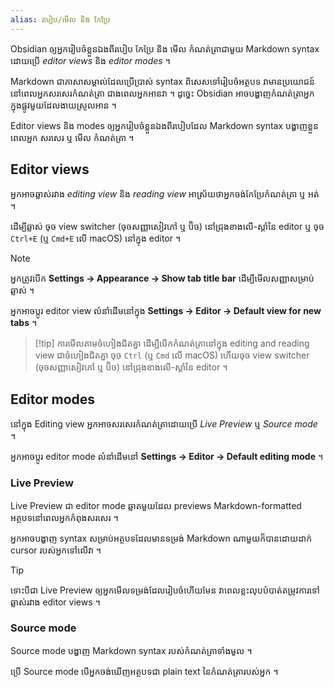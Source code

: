 ```yaml
---
alias: របៀប/មើល និង​ កែប្រែ
---
```


Obsidian ឲ្យអ្នករៀបចំខ្លួនឯងពីរបៀប កែប្រែ និង មើល កំណត់ត្រាជាមួយ Markdown syntax ដោយប្រើ _editor views_ និង _editor modes_ ។

Markdown ជាភាសាសម្គាល់ដែលប្រើប្រាស់ syntax ពិសេសទៅរៀបចំអត្ថបទ វាមានប្រយោជន៍នៅពេលអ្នកសរសេរកំណត់ត្រា ជាងពេលអ្នកអានវា ។ ដូច្នេះ Obsidian អាចបង្ហាញកំណត់ត្រាអ្នកក្នុងផ្លូវមួយដែលងាយស្រួលអាន ។

Editor views និង modes ឲ្យអ្នករៀបចំខ្លួនឯងពីរបៀបដែល Markdown syntax បង្ហាញខ្លួនពេលអ្នក សរសេរ ឬ មើល កំណត់ត្រា ។

## Editor views

អ្នកអាចឆ្លាស់រវាង _editing view_ និង _reading view_ អាស្រ័យថាអ្នកចង់កែប្រែកំណត់ត្រា ឬ អត់ ។

ដើម្បីឆ្លាស់ ចុច view switcher (ចុចសញ្ញាសៀវភៅ ឬ ប៊ិច) នៅជ្រុងខាងលើ-ស្តាំនៃ editor ឬ ចុច `Ctrl+E` (ឬ `Cmd+E` លើ macOS) នៅក្នុង editor ។

> [!note]
> អ្នកត្រូវបើក **Settings → Appearance → Show tab title bar** ដើម្បីមើលសញ្ញាសម្រាប់ឆ្លាស់ ។

អ្នកអាចប្តូរ editor view លំនាំដើមនៅក្នុង **Settings → Editor → Default view for new tabs** ។

> [!tip] ការមើលតាមចំហៀងជិតគ្នា
> ដើម្បីបើកកំណត់ត្រានៅក្នុង editing and reading view ជាចំហៀងជិតគ្នា ចុច `Ctrl` (ឬ `Cmd` លើ macOS) ហើយចុច view switcher (ចុចសញ្ញាសៀវភៅ ឬ ប៊ិច) នៅជ្រុងខាងលើ-ស្តាំនៃ editor ។

## Editor modes

នៅក្នុង Editing view អ្នកអាចសរសេរកំណត់ត្រាដោយប្រើ _Live Preview_ ឬ _Source mode_ ។

អ្នកអាចប្តូរ editor mode លំនាំដើមនៅ **Settings → Editor → Default editing mode** ។

### Live Preview

Live Preview ជា editor mode ឆ្លាតមួយដែល previews Markdown-formatted អត្ថបទនៅពេលអ្នកកំពុងសរសេរ ។

អ្នកអាចបង្ហាញ ​syntax សម្រាប់អត្ថបទដែលមានទម្រង់ Markdown ណាមួយក៏បានដោយដាក់ cursor របស់អ្នកទៅលើវា ។

> [!tip]
> ទោះបីជា Live Preview ឲ្យអ្នកមើលទម្រង់ដែលរៀបចំហើយមែន វាពេលខ្លះលុបបំបាត់តម្រូវការទៅឆ្លាស់រវាង editor views ។

### Source mode

Source mode បង្ហាញ Markdown syntax របស់កំណត់ត្រាទាំងមូល ។

ប្រើ Source mode បើអ្នកចង់ឃើញអត្ថបទជា plain text នៃកំណត់ត្រារបស់អ្នក ។
